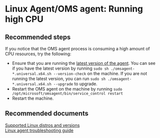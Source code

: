 
<properties
    pageTitle="Linux Agent/OMS agent: Running high CPU"
    description="OMS agent has high CPU utilization"
    service="microsoft.operationalinsights"
    resource="operationalinsightsaccounts"
    authors="johnkemnetz"
    displayorder=""
    selfHelpType="generic"
    supportTopicIds="32612498"
    resourceTags=""
    productPesIds="15725"
    cloudEnvironments="public, Blackforest, Fairfax"
	articleId="457760c5-85c3-44c2-bc90-4ecf5a471775"
	ownershipId="AzureMonitoring_LogAnalytics"
/>

# Linux Agent/OMS agent: Running high CPU

## **Recommended steps**
If you notice that the OMS agent process is consuming a high amount of CPU resources, try the following:

* Ensure that you are running the [latest version of the agent](https://docs.microsoft.com/azure/virtual-machines/extensions/oms-linux#agent-and-vm-extension-version). You can see if you have the latest version by running `sudo sh ./omsagent-*.universal.x64.sh --version-check` on the machine. If you are not running the latest version, you can run `sudo sh ./omsagent-*.universal.x64.sh --upgrade` to upgrade.
* Restart the OMS agent on the machine by running `sudo /opt/microsoft/omsagent/bin/service_control restart`
* Restart the machine.

## **Recommended documents**

[Supported Linux distros and versions](https://docs.microsoft.com/azure/virtual-machines/extensions/oms-linux#operating-system) <br>
[Linux agent troubleshooting guide](https://docs.microsoft.com/azure/log-analytics/log-analytics-agent-linux-support)